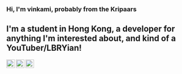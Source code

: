 ### Hi, I'm vinkami, probably from the Kripaars

## I'm a student in Hong Kong, a developer for anything I'm interested about, and kind of a YouTuber/LBRYian!
[<img align="left" alt="vinkami | YouTube" width="22px" src="https://cdn.jsdelivr.net/npm/simple-icons@v3/icons/youtube.svg" />][youtube]
[<img align="left" alt="vinkami | LBRY" width="22px" src="https://cdn.jsdelivr.net/npm/simple-icons@3.13.0/icons/lbry.svg" />][lbry]
[<img align="left" alt="vinkami | Discord" width="22px" src="https://cdn.jsdelivr.net/npm/simple-icons@3.13.0/icons/discord.svg" />][discord]


[youtube]: https://www.youtube.com/channel/UCOKWV7dDHbhgA3kfR9ie0fg
[lbry]: https://odysee.com/@vinkami:0
[discord]: https://discord.gg/Ad3Tg2fdpj
